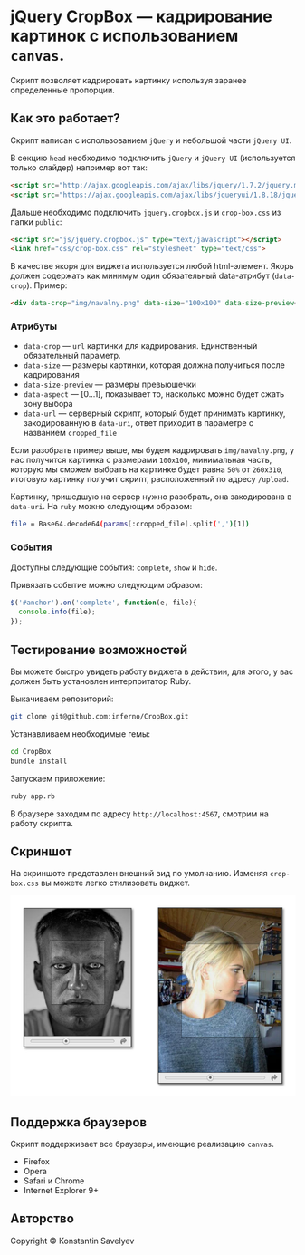 # jQuery CropBox — кадрирование картинок с использованием `canvas`.

Скрипт позволяет кадрировать картинку используя заранее определенные пропорции.

## Как это работает?

Скрипт написан с использованием `jQuery` и небольшой части `jQuery UI`.

В секцию `head` необходимо подключить `jQuery` и `jQuery UI` (используется только слайдер) например вот так:

```html
<script src="http://ajax.googleapis.com/ajax/libs/jquery/1.7.2/jquery.min.js" type="text/javascript"></script>
<script src="https://ajax.googleapis.com/ajax/libs/jqueryui/1.8.18/jquery-ui.min.js" type="text/javascript"></script>
```

Дальше необходимо подключить `jquery.cropbox.js` и `crop-box.css` из папки `public`:

```html
<script src="js/jquery.cropbox.js" type="text/javascript"></script>
<link href="css/crop-box.css" rel="stylesheet" type="text/css">
```

В качестве якоря для виджета используется любой html-элемент. Якорь должен содержать как минимум один обязательный data-атрибут (`data-crop`). Пример:

```html
<div data-crop="img/navalny.png" data-size="100x100" data-size-preview="260x310" data-aspect="0.5" data-url="/upload"></div>
```

### Атрибуты

* `data-crop` — `url` картинки для кадрирования. Единственный обязательный параметр.
* `data-size` — размеры картинки, которая должна получиться после кадрирования
* `data-size-preview` — размеры превьюшечки
* `data-aspect` — [0...1], показывает то, насколько можно будет сжать зону выбора
* `data-url` — серверный скрипт, который будет принимать картинку, закодированную в `data-uri`, ответ приходит в параметре с названием `cropped_file`

Если разобрать пример выше, мы будем кадрировать `img/navalny.png`, у нас получится картинка с размерами `100x100`, минимальная часть, которую мы сможем выбрать на картинке будет равна `50%` от `260x310`, итоговую картинку получит скрипт, расположенный по адресу `/upload`.

Картинку, пришедшую на сервер нужно разобрать, она закодирована в `data-uri`. На `ruby` можно следующим образом:

```bash
file = Base64.decode64(params[:cropped_file].split(',')[1])
```

### События

Доступны следующие события: `complete`, `show` и `hide`.

Привязать событие можно следующим образом:

```javascript
$('#anchor').on('complete', function(e, file){
  console.info(file);
});
```

## Тестирование возможностей

Вы можете быстро увидеть работу виджета в действии, для этого, у вас должен быть установлен интерпритатор Ruby.

Выкачиваем репозиторий:

```bash
git clone git@github.com:inferno/CropBox.git
```

Устанавливаем необходимые гемы:

```bash
cd CropBox
bundle install
```
Запускаем приложение:

```bash
ruby app.rb
```

В браузере заходим по адресу `http://localhost:4567`, смотрим на работу скрипта.

## Скриншот

На скриншоте представлен внешний вид по умолчанию. Изменяя `crop-box.css` вы можете легко стилизовать виджет.

![Скриншот](https://github.com/inferno/crop-box/raw/master/images/view.jpg "Скриншот")

## Поддержка браузеров

Скрипт поддерживает все браузеры, имеющие реализацию `canvas`.

* Firefox
* Opera
* Safari и Chrome
* Internet Explorer 9+

## Авторство
Copyright &copy; Konstantin Savelyev